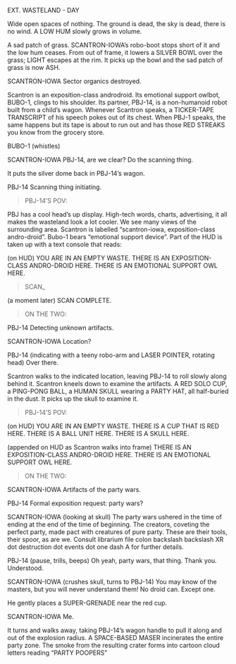 EXT. WASTELAND - DAY

Wide open spaces of nothing. The ground is dead, the sky is dead, there is no wind. A LOW HUM slowly grows in volume.

A sad patch of grass. SCANTRON-IOWA’s robo-boot stops short of it and the low hum ceases. From out of frame, it lowers a SILVER BOWL over the grass; LIGHT escapes at the rim. It picks up the bowl and the sad patch of grass is now ASH.

SCANTRON-IOWA
Sector organics destroyed.

Scantron is an exposition-class androdroid. Its emotional support owlbot, BUBO-1, clings to his shoulder. Its partner, PBJ-14, is a non-humanoid robot built from a child’s wagon. Whenever Scantron speaks, a TICKER-TAPE TRANSCRIPT of his speech pokes out of its chest. When PBJ-1 speaks, the same happens but its tape is about to run out and has those RED STREAKS you know from the grocery store.

BUBO-1
(whistles)

SCANTRON-IOWA
PBJ-14, are we clear? Do the scanning thing.

It puts the silver dome back in PBJ-14’s wagon.

PBJ-14
Scanning thing initiating.

>PBJ-14’S POV:

PBJ has a cool head’s up display. High-tech words, charts, advertising, it all makes the wasteland look a lot cooler. We see many views of the surrounding area. Scantron is labelled “scantron-iowa, exposition-class andro-droid”. Bubo-1 bears “emotional support device”. Part of the HUD is taken up with a text console that reads:

(on HUD)
YOU ARE IN AN EMPTY WASTE. THERE IS AN EXPOSITION-CLASS ANDRO-DROID HERE. THERE IS AN EMOTIONAL SUPPORT OWL HERE.
> SCAN_

(a moment later)
SCAN COMPLETE.

>ON THE TWO:

PBJ-14
Detecting unknown artifacts.

SCANTRON-IOWA
Location?

PBJ-14
(indicating with a teeny robo-arm and LASER POINTER, rotating head)
Over there.

Scantron walks to the indicated location, leaving PBJ-14 to roll slowly along behind it. Scantron kneels down to examine the artifacts. A RED SOLO CUP, a PING-PONG BALL, a HUMAN SKULL wearing a PARTY HAT, all half-buried in the dust. It picks up the skull to examine it.

> PBJ-14’S POV:

(on HUD)
YOU ARE IN AN EMPTY WASTE. THERE IS A CUP THAT IS RED HERE. THERE IS A BALL UNIT HERE. THERE IS A SKULL HERE.

(appended on HUD as Scantron walks into frame)
THERE IS AN EXPOSITION-CLASS ANDRO-DROID HERE. THERE IS AN EMOTIONAL SUPPORT OWL HERE.

> ON THE TWO:

SCANTRON-IOWA
Artifacts of the party wars.

PBJ-14
Formal exposition request: party wars?

SCANTRON-IOWA
(looking at skull)
The party wars ushered in the time of ending at the end of the time of beginning. The creators, coveting the perfect party, made pact with creatures of pure party. These are their tools, their spoor, as are we. Consult librarium file colon backslash backslash XR dot destruction dot events dot one dash A for further details.

PBJ-14
(pause, trills, beeps)
Oh yeah, party wars, that thing. Thank you. Understood.

SCANTRON-IOWA
(crushes skull, turns to PBJ-14)
You may know of the masters, but you will never understand them! No droid can. Except one.

He gently places a SUPER-GRENADE near the red cup.

SCANTRON-IOWA
Me.

It turns and walks away, taking PBJ-14’s wagon handle to pull it along and out of the explosion radius. A SPACE-BASED MASER incinerates the entire party zone. The smoke from the resulting crater forms into cartoon cloud letters reading “PARTY POOPERS”